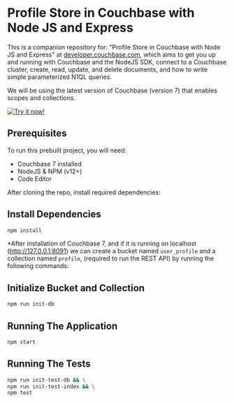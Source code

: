 # Profile Store in Couchbase with Node JS and Express

This is a companion repository for: "Profile Store in Couchbase with Node JS and Express" at [developer.couchbase.com](https://developer.couchbase.com), which aims to get you up and running with Couchbase and the NodeJS SDK, connect to a Couchbase cluster, create, read, update, and delete documents, and how to write simple parameterized N1QL queries.

We will be using the latest version of Couchbase (version 7) that enables scopes and collections.

[![Try it now!](https://da-demo-images.s3.amazonaws.com/runItNow_outline.png?couchbase-example=nodejs-quickstart-repo)](https://gitpod.io/#https://github.com/couchbase-examples/nodejs-quickstart)

## Prerequisites

To run this prebuilt project, you will need:

- Couchbase 7 installed
- NodeJS & NPM (v12+)
- Code Editor

After cloning the repo, install required dependencies:

## Install Dependencies

```sh
npm install
```

*After installation of Couchbase 7, and if it is running on localhost (http://127.0.0.1:8091) we can create a bucket named `user_profile` and a collection named `profile`, (required to run the REST API) by running the following commands:

## Initialize Bucket and Collection

```sh
npm run init-db
```

## Running The Application

```sh
npm start
```

## Running The Tests

```sh
npm run init-test-db && \
npm run init-test-index && \
npm test
```